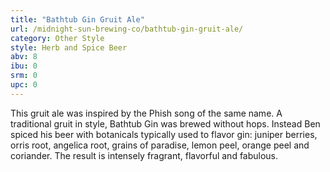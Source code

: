 ```yaml
---
title: "Bathtub Gin Gruit Ale"
url: /midnight-sun-brewing-co/bathtub-gin-gruit-ale/
category: Other Style
style: Herb and Spice Beer
abv: 8
ibu: 0
srm: 0
upc: 0
---
```

This gruit ale was inspired by the Phish song of the same name. A traditional gruit in style, Bathtub Gin was brewed without hops. Instead Ben spiced his beer with botanicals typically used to flavor gin: juniper berries, orris root, angelica root, grains of paradise, lemon peel, orange peel and coriander. The result is intensely fragrant, flavorful and fabulous.
